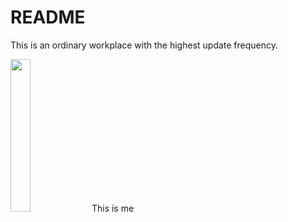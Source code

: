 # README

This is an ordinary workplace with the highest update frequency.

<img src="https://cdn.jsdelivr.net/gh/AppleisTasty/PicGarage/tmp/202202030233822.PNG" style="width: 25%"/> This is me



